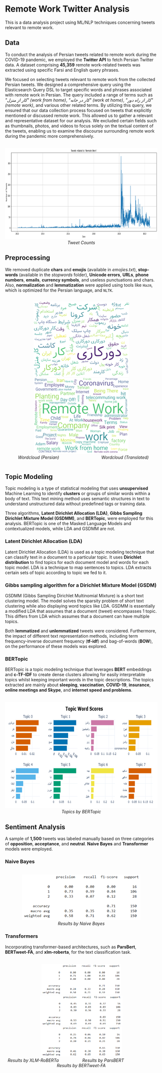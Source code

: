# Remote Work Twitter Analysis
This is a data analysis project using ML/NLP techniques concerning tweets relevant to remote work.

## Data
To conduct the analysis of Persian tweets related to remote work during the COVID-19 pandemic, we employed the **Twitter API** to fetch Persian Twitter data. A dataset comprising **45,359** remote work-related tweets was extracted using specific Farsi and English query phrases.

We focused on selecting tweets relevant to remote work from the collected Persian tweets. We designed a comprehensive query using the Elasticsearch Query DSL to target specific words and phrases associated with remote work in Persian. The query included a range of terms such as *"کار از منزل" (work from home)*, *"کار در خانه" (work at home)*, *"کار از راه دور" (remote work)*, and various other related terms. By utilizing this query, we ensured that our data collection process focused on tweets that explicitly mentioned or discussed remote work. This allowed us to gather a relevant and representative dataset for our analysis. We excluded certain fields such as thumbnails, photos, and videos to focus solely on the textual content of the tweets, enabling us to examine the discourse surrounding remote work during the pandemic more comprehensively.

<p align="center">
  <br/>
    <img src="img/TweetCounts.png" height="300" />
  <br/>
  <em>Tweet Counts</em>
</p>

## Preprocessing

We removed duplicate **chars** and **emojis** (available in *emojies.txt*), **stop-words** (available in the *stopwords* folder), **Unicode errors**, **URLs**, **phone numbers**, **emails**, **currency symbols**, and useless punctuations and chars. Also, **normalization** and **lemmatization** were applied using tools like `Hazm`, which is optimized for the Persian language, and `NLTK`.

<p align="center" style="display: inline-block; text-align: center;">
      <img src="img/wordcloud.png" height="250" />
      <img src="img/wordcloud_translated.png" height="250" />
    <br/>
    <em align="center">&emsp;&emsp;&emsp;Wordcloud (Persian)&emsp;&emsp;&emsp;&emsp;&emsp;&emsp;&emsp;&emsp;&emsp;&emsp;Wordcloud (Translated)&emsp;&emsp;</em>
  <br/>
</p>


## Topic Modeling
Topic modeling is a type of statistical modeling that uses **unsupervised** Machine Learning to identify **clusters** or groups of similar words within a body of text. This text mining method uses semantic structures in text to understand unstructured data without predefined tags or training data.

Three algorithms, **Latent Dirichlet Allocation (LDA)**, **Gibbs Sampling Dirichlet Mixture Model (GSDMM)**, and **BERTopic**, were employed for this analysis. BERTopic is one of the Masked Language Models and contextualized models, while LDA and GSDMM are not.

### Latent Dirichlet Allocation (LDA)
Latent Dirichlet Allocation (LDA) is used as a topic modeling technique that can classify text in a document to a particular topic. It uses **Dirichlet distribution** to find topics for each document model and words for each topic model. LDA is a technique to map sentences to topics. LDA extracts certain sets of topic according to topic we fed to it.

### Gibbs sampling algorithm for a Dirichlet Mixture Model (GSDM)
GSDMM (Gibbs Sampling Dirichlet Multinomial Mixture) is a short text clustering model. The model solves the sparsity problem of short text clustering while also displaying word topics like LDA. GSDMM is essentially a modified LDA that assumes that a document (tweet) encompasses 1 topic. This differs from LDA which assumes that a document can have multiple topics. 

Both **lemmatized** and **unlemmatized** tweets were considered. Furthermore, the impact of different text representation methods, including term frequency-inverse document frequency (**tf-idf**) and bag-of-words (**BOW**), on the performance of these models was explored.

### BERTopic
BERTopic is a topic modeling technique that leverages **BERT** embeddings and **c-TF-IDF** to create dense clusters allowing for easily interpretable topics whilst keeping important words in the topic descriptions. The topics extracted are mainly about **sleeping**, **vaccination**, **COVID-19**, **insurance**, **online meetings and Skype**, and **internet speed and problems**.

<p align="center">
  <br/>
  <a>
    <img src="img/bertopic.png" height="350" />
  </a>
  <br/>
  <em>Topics by BERTopic</em>
</p>

## Sentiment Analysis
A sample of **1,500** tweets was labeled manually based on three categories of **opposition**, **acceptance**, and **neutral**. **Naive Bayes** and **Transformer** models were employed.

### Naive Bayes
<p align="center">
  <br/>
    <img src="img/NaiveBayes.png" height="150" />
  <br/>
  <em>Results by Naive Bayes</em>
</p>


### Transformers
Incorporating transformer-based architectures, such as **ParsBert**, **BERTweet-FA**, and **xlm-roberta**, for the text classification task.
<p align="center">
  <br/>
    <img src="img/xlm-roberta.png" height="100" />
    <img src="img/ParsBERT.png" height="100" />
    <img src="img/BERTweet-FA.png" height="100" />
  <br/>
  <em>Results by XLM-RoBERTa &emsp;&emsp;&emsp;&emsp;&emsp; Results by ParsBERT &emsp;&emsp;&emsp;&emsp;&emsp;&emsp;&emsp; Results by BERTweet-FA</em>
</p>
